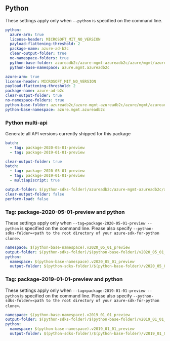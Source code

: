 ## Python

These settings apply only when `--python` is specified on the command line.

```yaml !$(track2)
python:
  azure-arm: true
  license-header: MICROSOFT_MIT_NO_VERSION
  payload-flattening-threshold: 2
  package-name: azure-ad-b2c
  clear-output-folder: true
  no-namespace-folders: true
  python-base-folder: azureadb2c/azure-mgmt-azureadb2c/azure/mgmt/azureadb2c
  python-base-namespace: azure.mgmt.azureadb2c
```

```yaml $(track2)
azure-arm: true
license-header: MICROSOFT_MIT_NO_VERSION
payload-flattening-threshold: 2
package-name: azure-ad-b2c
clear-output-folder: true
no-namespace-folders: true
python-base-folder: azureadb2c/azure-mgmt-azureadb2c/azure/mgmt/azureadb2c
python-base-namespace: azure.mgmt.azureadb2c
```

### Python multi-api

Generate all API versions currently shipped for this package

```yaml $(multiapi) && !$(track2)
batch:
  - tag: package-2020-05-01-preview
  - tag: package-2019-01-01-preview
```

```yaml $(multiapi) && $(track2)
clear-output-folder: true
batch:
  - tag: package-2020-05-01-preview
  - tag: package-2019-01-01-preview
  - multiapiscript: true
```

``` yaml $(multiapiscript)
output-folder: $(python-sdks-folder)/azureadb2c/azure-mgmt-azureadb2c/azure/mgmt/azureadb2c/
clear-output-folder: false
perform-load: false
```

### Tag: package-2020-05-01-preview and python

These settings apply only when `--tag=package-2020-05-01-preview --python` is specified on the command line. Please also specify `--python-sdks-folder=<path to the root directory of your azure-sdk-for-python clone>`.

```yaml $(tag) =='package-2020-05-01'
namespace: $(python-base-namespace).v2020_05_01_preview
output-folder: $(python-sdks-folder)/$(python-base-folder)/v2020_05_01_preview
python:
  namespace: $(python-base-namespace).v2020_05_01_preview
  output-folder: $(python-sdks-folder)/$(python-base-folder)/v2020_05_01_preview
```

### Tag: package-2019-01-01-preview and python

These settings apply only when `--tag=package-2019-01-01-preview --python` is specified on the command line. Please also specify `--python-sdks-folder=<path to the root directory of your azure-sdk-for-python clone>`.

```yaml $(tag) =='package-2019-01-01'
namespace: $(python-base-namespace).v2019_01_01_preview
output-folder: $(python-sdks-folder)/$(python-base-folder)/v2019_01_01_preview
python:
  namespace: $(python-base-namespace).v2019_01_01_preview
  output-folder: $(python-sdks-folder)/$(python-base-folder)/v2019_01_01_preview
```